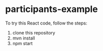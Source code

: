 # participants-example

To try this React code, follow the steps:
1. clone this repository
2. mvn install
3. npm start
